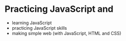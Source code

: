 # Practicing JavaScript and

 - learning JavaScript
 - practicing JavaScript skills
 - making simple web (with JavaScript, HTML and CSS)
